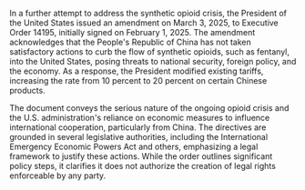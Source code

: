 In a further attempt to address the synthetic opioid crisis, the President of the United States issued an amendment on March 3, 2025, to Executive Order 14195, initially signed on February 1, 2025. The amendment acknowledges that the People's Republic of China has not taken satisfactory actions to curb the flow of synthetic opioids, such as fentanyl, into the United States, posing threats to national security, foreign policy, and the economy. As a response, the President modified existing tariffs, increasing the rate from 10 percent to 20 percent on certain Chinese products.

The document conveys the serious nature of the ongoing opioid crisis and the U.S. administration's reliance on economic measures to influence international cooperation, particularly from China. The directives are grounded in several legislative authorities, including the International Emergency Economic Powers Act and others, emphasizing a legal framework to justify these actions. While the order outlines significant policy steps, it clarifies it does not authorize the creation of legal rights enforceable by any party.
